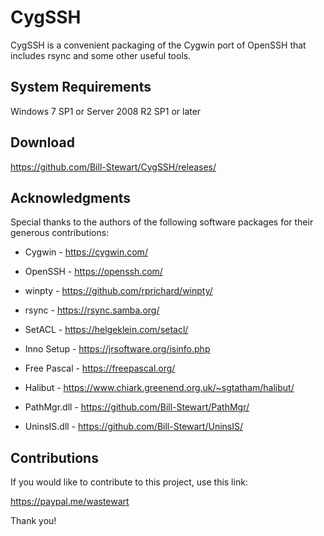 # CygSSH

CygSSH is a convenient packaging of the Cygwin port of OpenSSH that includes rsync and some other useful tools.

## System Requirements

Windows 7 SP1 or Server 2008 R2 SP1 or later

## Download

https://github.com/Bill-Stewart/CygSSH/releases/

## Acknowledgments

Special thanks to the authors of the following software packages for their generous contributions:

* Cygwin - https://cygwin.com/

* OpenSSH - https://openssh.com/

* winpty - https://github.com/rprichard/winpty/

* rsync - https://rsync.samba.org/

* SetACL - https://helgeklein.com/setacl/

* Inno Setup - https://jrsoftware.org/isinfo.php

* Free Pascal - https://freepascal.org/

* Halibut - https://www.chiark.greenend.org.uk/~sgtatham/halibut/

* PathMgr.dll - https://github.com/Bill-Stewart/PathMgr/

* UninsIS.dll - https://github.com/Bill-Stewart/UninsIS/

## Contributions

If you would like to contribute to this project, use this link:

https://paypal.me/wastewart

Thank you!
